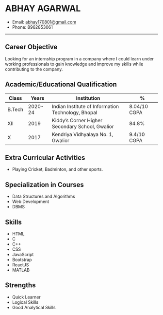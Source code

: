 # ABHAY AGARWAL

- Email: abhay170801@gmail.com
- Phone: 8962853061

---

## Career Objective
Looking for an internship program in a company where I could learn under working professionals to gain knowledge and improve my skills while contributing to the company.

## Academic/Educational Qualification
| Class | Years       | Institution                         | %      |
|-------|-------------|-------------------------------------|--------|
| B.Tech| 2020-24     | Indian Institute of Information Technology, Bhopal | 8.04/10 CGPA |
| XII   | 2019        | Kiddy’s Corner Higher Secondary School, Gwalior | 84.8% |
| X     | 2017        | Kendriya Vidhyalaya No. 1, Gwalior     | 9.4/10 CGPA |

## Extra Curricular Activities
- Playing Cricket, Badminton, and other sports.

## Specialization in Courses
- Data Structures and Algorithms
- Web Development
- DBMS

## Skills
- HTML
- C
- C++
- CSS
- JavaScript
- Bootstrap
- ReactJS
- MATLAB

## Strengths
- Quick Learner
- Logical Skills
- Good Analytical Skills
